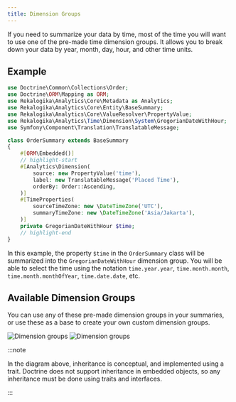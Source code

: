 ```yaml
---
title: Dimension Groups
---
```


If you need to summarize your data by time, most of the time you will want to
use one of the pre-made time dimension groups. It allows you to break down your
data by year, month, day, hour, and other time units.

## Example

```php
use Doctrine\Common\Collections\Order;
use Doctrine\ORM\Mapping as ORM;
use Rekalogika\Analytics\Core\Metadata as Analytics;
use Rekalogika\Analytics\Core\Entity\BaseSummary;
use Rekalogika\Analytics\Core\ValueResolver\PropertyValue;
use Rekalogika\Analytics\Time\Dimension\System\GregorianDateWithHour;
use Symfony\Component\Translation\TranslatableMessage;

class OrderSummary extends BaseSummary
{
    #[ORM\Embedded()]
    // highlight-start
    #[Analytics\Dimension(
        source: new PropertyValue('time'),
        label: new TranslatableMessage('Placed Time'),
        orderBy: Order::Ascending,
    )]
    #[TimeProperties(
        sourceTimeZone: new \DateTimeZone('UTC'),
        summaryTimeZone: new \DateTimeZone('Asia/Jakarta'),
    )]
    private GregorianDateWithHour $time;
    // highlight-end
}
```

In this example, the property `$time` in the `OrderSummary` class will be
summarized into the `GregorianDateWithHour` dimension group. You will be able to
select the time using the notation `time.year.year`, `time.month.month`,
`time.month.monthOfYear`, `time.date.date`, etc.

## Available Dimension Groups

You can use any of these pre-made dimension groups in your summaries, or use
these as a base to create your own custom dimension groups.

![Dimension groups](./diagrams/dimension-group.light.svg#light)
![Dimension groups](./diagrams/dimension-group.dark.svg#dark)

:::note

In the diagram above, inheritance is conceptual, and implemented using a trait.
Doctrine does not support inheritance in embedded objects, so any inheritance
must be done using traits and interfaces.

:::